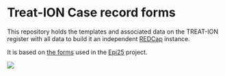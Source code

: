 # Treat-ION Case record forms 

This repository holds the templates and associated data on the TREAT-ION register with all data to build it an independent [REDCap](https://www.project-redcap.org/) instance.

It is based on [the forms](https://github.com/Epi25/epi25-edc) used in the [Epi25](http://epi-25.org/) project. 

![](https://www.research4rare.de/wp-content/uploads/2019/05/Treat-ION-Logo_Verbundseite-220x37.png)
